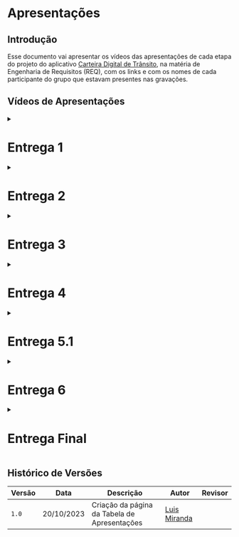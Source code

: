 # Apresentações 

## Introdução

Esse documento vai apresentar os vídeos das apresentações de cada etapa do projeto do aplicativo [Carteira Digital de Trânsito](https://github.com/Requisitos-de-Software/2023.2-Carteira_Digital_de_Transito/blob/main/README.md), na matéria de Engenharia de Requisitos (REQ), com os links e com os nomes de cada participante do grupo que estavam presentes nas gravações.

## Vídeos de Apresentações

<details>

<summary>
<h1>Entrega 1</h1>
</summary>

O vídeo no qual contém a apresentação de três participantes que foram gravados dentro do prazo de entrega não foram colocados quando foi enviado ao aprender 1 por quem enviou o arquivo, abaixo segue os vídeos com as respectivas datas da gravação ( estão no vídeo ) 

<p style="text-align: center"><a href="https://www.youtube.com/watch?v=e7p8hn9R-GQ" target="blanket">Vídeo apresentação 1 sem 3 participantes</a></p>

<p style="text-align: center"><a href="https://youtu.be/Vs6mQh16G1A" target="blanket">Vídeo apresentação 1 dos 3 participantes</a></p>

<p style="text-align: center"><iframe width="560" height="315" src="https://www.youtube.com/embed/e7p8hn9R-GQ?si=l3UxJROddI4ttsoe" title="Apresentação 20/09/2023" frameborder="0" allow="accelerometer; autoplay; clipboard-write; encrypted-media; gyroscope; picture-in-picture; web-share" allowfullscreen></iframe></p>

<p style="text-align: center"><iframe width="560" height="315" src="https://youtu.be/Vs6mQh16G1A" title="Apresentação 20/09/2023" frameborder="0" allow="accelerometer; autoplay; clipboard-write; encrypted-media; gyroscope; picture-in-picture; web-share" allowfullscreen></iframe></p>


Fonte: [Luis Miranda](https://github.com/LuisMiranda10.png)

### Participantes da Entrega 1

Abaixo, é mostrado na tabela 1 os partipantes que estiverem presente na gravação da entrega 1

**Tabela 1**: participantes - entrega 1

|   Participantes                                                 |
------------------------------------------------------------------|
[Altino Arthur](https://github.com/arthurrochamoreira.png) |
[Breno](https://github.com/brenob6.png) |
[Limirio Guimarães](https://github.com/LimirioGuimaraes.png) |
[Luis Miranda](https://github.com/LuisMiranda10.png)|
[Mayara Alves](https://github.com/Mayara-tech)|
[Milena Baruc](https://github.com/MilenaBaruc.png)|
[Vinicius Mendes](https://github.com/yabamiah.png)|

 Fonte: [Luis Miranda](https://github.com/LuisMiranda10.png)
</details>

<details>

<summary>
<h1>Entrega 2</h1>
</summary>

<p style="text-align: center"><a href="https://www.youtube.com/watch?v=i3t4XcQb4po" target="blanket">Vídeo apresentação 2</a></p>

<p style="text-align: center"><iframe width="560" height="315" src="https://www.youtube.com/watch?v=i3t4XcQb4po" title="YouTube video player" frameborder="0" allow="accelerometer; autoplay; clipboard-write; encrypted-media; gyroscope; picture-in-picture; web-share" allowfullscreen></iframe></p>

Fonte: [Luis Miranda](https://github.com/LuisMiranda10.png)

### Participantes da Entrega 2

Abaixo, é mostrado na tabela 2 os partipantes que estiverem presente na gravação da entrega 2

**Tabela 2**: participantes - entrega 2

|   Participantes                                                 |
------------------------------------------------------------------|
[Altino Arthur](https://github.com/arthurrochamoreira.png) |
[Breno](https://github.com/brenob6.png) |
[Limirio Guimarães](https://github.com/LimirioGuimaraes.png) |
[Luis Miranda](https://github.com/LuisMiranda10.png)|
[Mayara Alves](https://github.com/Mayara-tech)|
[Milena Baruc](https://github.com/MilenaBaruc.png)|
[Vinicius Mendes](https://github.com/yabamiah.png)|

 Fonte: [Luis Miranda](https://github.com/LuisMiranda10.png)
</details>

<details>

<summary>
<h1>Entrega 3</h1>
</summary>

<p style="text-align: center"><a href="https://youtu.be/z4zOVNcRbrI" target="blanket">Vídeo apresentação 3</a></p>

<p style="text-align: center"><iframe width="560" height="315" src="https://www.youtube.com/watch?v=z4zOVNcRbrI" title="YouTube video player" frameborder="0" allow="accelerometer; autoplay; clipboard-write; encrypted-media; gyroscope; picture-in-picture; web-share" allowfullscreen></iframe></p>

Fonte: [Luis Miranda](https://github.com/LuisMiranda10.png)

### Participantes da Entrega 3

Abaixo, é mostrado na tabela 3 os partipantes que estiverem presente na gravação da entrega 3

**Tabela 3**: participantes - entrega 3

|   Participantes                                                 |
------------------------------------------------------------------|
[Breno](https://github.com/brenob6.png) |
[Limirio Guimarães](https://github.com/LimirioGuimaraes.png) |
[Luis Miranda](https://github.com/LuisMiranda10.png)|
[Mayara Alves](https://github.com/Mayara-tech)|
[Vinicius Mendes](https://github.com/yabamiah.png)|

 Fonte: [Luis Miranda](https://github.com/LuisMiranda10.png)
</details>

<details>

<summary>
<h1>Entrega 4</h1>
</summary>

<p style="text-align: center"><a href="https://www.youtube.com/watch?v=WuT8tFjIoF4" target="blanket">Vídeo apresentação 4</a></p>

<p style="text-align: center"><iframe width="560" height="315" src="https://www.youtube.com/watch?v=WuT8tFjIoF4" title="YouTube video player" frameborder="0" allow="accelerometer; autoplay; clipboard-write; encrypted-media; gyroscope; picture-in-picture; web-share" allowfullscreen></iframe></p>

Fonte: [Luis Miranda](https://github.com/LuisMiranda10.png)

### Participantes da Entrega 4

Abaixo, é mostrado na tabela 4 os partipantes que estiverem presente na gravação da entrega 4

**Tabela 4**: participantes - entrega 4

|   Participantes                                                 |
------------------------------------------------------------------|
[Altino Arthur](https://github.com/arthurrochamoreira.png) |
[Limirio Guimarães](https://github.com/LimirioGuimaraes.png) |
[Mayara Alves](https://github.com/Mayara-tech)|
[Milena Baruc](https://github.com/MilenaBaruc.png)|

 Fonte: [Luis Miranda](https://github.com/LuisMiranda10.png)
</details>

<details>

<summary>
<h1>Entrega 5.1</h1>
</summary>

Foi enviado mais de um vídeo devido a limitação de duração de vídeo de forma gratuita no
software de juntar os vídeos.

<p style="text-align: center"><a href="https://www.youtube.com/watch?v=0bKSgrpBxd0" target="blanket">Primeiro vídeo mandado da apresentação 5.1</a></p>

<p style="text-align: center"><a href="https://www.youtube.com/watch?v=xCbEpVqfQeY" target="blanket">Segundo vídeo mandado da apresentação 5.1</a></p>

<p style="text-align: center"><iframe width="560" height="315" src="https://www.youtube.com/watch?v=0bKSgrpBxd0" title="YouTube video player" frameborder="0" allow="accelerometer; autoplay; clipboard-write; encrypted-media; gyroscope; picture-in-picture; web-share" allowfullscreen></iframe></p>

<p style="text-align: center"><iframe width="560" height="315" src="https://www.youtube.com/watch?v=xCbEpVqfQeY" title="YouTube video player" frameborder="0" allow="accelerometer; autoplay; clipboard-write; encrypted-media; gyroscope; picture-in-picture; web-share" allowfullscreen></iframe></p>

Fonte: [Luis Miranda](https://github.com/LuisMiranda10.png)

### Participantes da Entrega 5

Abaixo, é mostrado na tabela 5 os partipantes que estiverem presente na gravação da entrega 5

**Tabela 5**: participantes - entrega 5

|   Participantes                                                 |
------------------------------------------------------------------|
[Breno](https://github.com/brenob6.png) |
[Limirio Guimarães](https://github.com/LimirioGuimaraes.png) |
[Luis Miranda](https://github.com/LuisMiranda10.png)|
[Mayara Alves](https://github.com/Mayara-tech)|
[Milena Baruc](https://github.com/MilenaBaruc.png)|
[Vinicius Mendes](https://github.com/yabamiah.png)|

 Fonte: [Luis Miranda](https://github.com/LuisMiranda10.png)
</details>

<details>

<summary>
<h1>Entrega 6</h1>
</summary>

<p style="text-align: center"><a href="https://www.youtube.com/watch?v=DX0iffMFvxw" target="blanket">Vídeo apresentação 6</a></p>

<p style="text-align: center"><iframe width="560" height="315" src="https://www.youtube.com/watch?v=DX0iffMFvxw" title="YouTube video player" frameborder="0" allow="accelerometer; autoplay; clipboard-write; encrypted-media; gyroscope; picture-in-picture; web-share" allowfullscreen></iframe></p>

Fonte: [Luis Miranda](https://github.com/LuisMiranda10.png)

### Participantes da Entrega 6

Abaixo, é mostrado na tabela 6 os partipantes que estiverem presente na gravação da entrega 6

**Tabela 6**: participantes - entrega 6

|   Participantes                                                 |
------------------------------------------------------------------|
[Limirio Guimarães](https://github.com/LimirioGuimaraes.png) |
[Luis Miranda](https://github.com/LuisMiranda10.png)|
[Mayara Alves](https://github.com/Mayara-tech)|
[Milena Baruc](https://github.com/MilenaBaruc.png)|
[Vinicius Mendes](https://github.com/yabamiah.png)|

 Fonte: [Luis Miranda](https://github.com/LuisMiranda10.png)
</details>

<details>

<summary>
<h1>Entrega Final</h1>
</summary>

<p style="text-align: center"><a href="" target="blanket">Vídeo apresentação final</a></p>

<p style="text-align: center"><iframe width="560" height="315" src="" title="YouTube video player" frameborder="0" allow="accelerometer; autoplay; clipboard-write; encrypted-media; gyroscope; picture-in-picture; web-share" allowfullscreen></iframe></p>

Fonte: [Luis Miranda](https://github.com/LuisMiranda10.png)

### Participantes da Entrega final

Abaixo, é mostrado na tabela 7 os partipantes que estiverem presente na gravação da entrega final

**Tabela 7**: participantes - entrega final

|   Participantes                                                 |
------------------------------------------------------------------|
[Limirio Guimarães](https://github.com/LimirioGuimaraes.png) |
[Luis Miranda](https://github.com/LuisMiranda10.png)|
[Mayara Alves](https://github.com/Mayara-tech)|
[Milena Baruc](https://github.com/MilenaBaruc.png)|
[Vinicius Mendes](https://github.com/yabamiah.png)|

 Fonte: [Luis Miranda](https://github.com/LuisMiranda10.png)
</details>

## Histórico de Versões

| **Versão** | **Data** | **Descrição** | **Autor** | **Revisor** |
|--------|------|------------|--------|--------|
|`1.0` | 20/10/2023 | Criação da página da Tabela de Apresentações| [Luis Miranda](https://github.com/LuisMiranda10) | |








